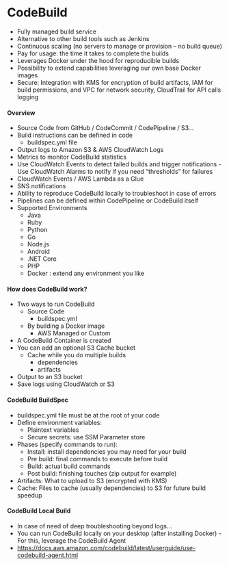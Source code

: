 # CodeBuild

- Fully managed build service
- Alternative to other build tools such as Jenkins
- Continuous scaling (no servers to manage or provision – no build queue)
- Pay for usage: the time it takes to complete the builds
- Leverages Docker under the hood for reproducible builds
- Possibility to extend capabilities leveraging our own base Docker images
- Secure: Integration with KMS for encryption of build artifacts, IAM for build permissions, and VPC for network security, CloudTrail for API calls logging

#### Overview

- Source Code from GitHub / CodeCommit / CodePipeline / S3...
- Build instructions can be defined in code
    - buildspec.yml file
- Output logs to Amazon S3 & AWS CloudWatch Logs
- Metrics to monitor CodeBuild statistics
- Use CloudWatch Events to detect failed builds and trigger notifications - Use CloudWatch Alarms to notify if you need “thresholds” for failures
- CloudWatch Events / AWS Lambda as a Glue
- SNS notifications
- Ability to reproduce CodeBuild locally to troubleshoot in case of errors
- Pipelines can be defined within CodePipeline or CodeBuild itself
- Supported Environments
    - Java
    - Ruby
    - Python
    - Go
    - Node.js
    - Android
    - .NET Core
    - PHP
    - Docker : extend any environment you like

#### How does CodeBuild work?
- Two ways to run CodeBuild
    - Source Code
        - buildspec.yml
    - By building a Docker image
        - AWS Managed or Custom
- A CodeBuild Container is created
- You can add an optional S3 Cache bucket
    - Cache while you do multiple builds 
        - dependencies
        - artifacts
- Output to an S3 bucket
- Save logs using CloudWatch or S3

#### CodeBuild BuildSpec
- buildspec.yml file must be at the root of your code
- Define environment variables:
    - Plaintext variables
    - Secure secrets: use SSM Parameter store
- Phases (specify commands to run):
    - Install: install dependencies you may need for your build
    - Pre build: final commands to execute before build
    - Build: actual build commands
    - Post build: finishing touches (zip output for example)
- Artifacts: What to upload to S3 (encrypted with KMS)
- Cache: Files to cache (usually dependencies) to S3 for future build speedup

#### CodeBuild Local Build
- In case of need of deep troubleshooting beyond logs...
- You can run CodeBuild locally on your desktop (after installing Docker) - For this, leverage the CodeBuild Agent
- https://docs.aws.amazon.com/codebuild/latest/userguide/use-codebuild-agent.html
  